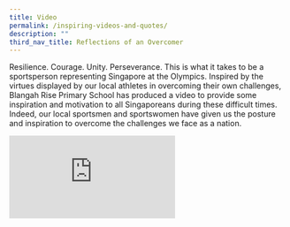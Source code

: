 ```yaml
---
title: Video
permalink: /inspiring-videos-and-quotes/
description: ""
third_nav_title: Reflections of an Overcomer
---
```

<p>Resilience. Courage. Unity. Perseverance. This is what it takes to be a sportsperson representing Singapore at the Olympics. Inspired by the virtues displayed by our local athletes in overcoming their own challenges, Blangah Rise Primary School has produced a video to provide some inspiration and motivation to all Singaporeans during these difficult times. Indeed, our local sportsmen and sportswomen have given us the posture and inspiration to overcome the challenges we face as a nation.</p>
<div><iframe title="YouTube video player" src="https://www.youtube.com/embed/_2j-atmKi6Y" name="fitvid0" frameborder="0" allowfullscreen="allowfullscreen" data-mce-fragment="1"></iframe></div>
